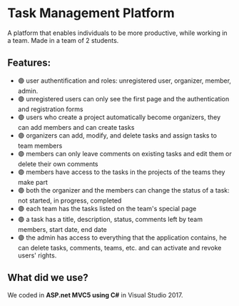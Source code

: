 # Task Management Platform

A platform that enables individuals to be more productive, while working in a team. Made in a team of 2 students.

## Features:
- 🟣 user authentification and roles: unregistered user, organizer, member, admin.
- 🟣 unregistered users can only see the first page and the authentication and registration forms
- 🟣 users who create a project automatically become organizers, they can add members and can create tasks
- 🟣 organizers can add, modify, and delete tasks and assign tasks to team members
- 🟣 members can only leave comments on existing tasks and edit them or delete their own comments
- 🟣 members have access to the tasks in the projects of the teams they make part
- 🟣 both the organizer and the members can change the status of a task: not started, in progress, completed
- 🟣 each team has the tasks listed on the team's special page
- 🟣 a task has a title, description, status, comments left by team members, start date, end date
- 🟣 the admin has access to everything that the application contains, he can delete tasks, comments, teams, etc. and can activate and revoke users' rights.


## What did we use?
We coded in **ASP.net MVC5 using C#** in Visual Studio 2017.

